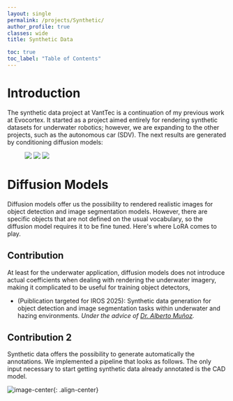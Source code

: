 ```yaml
---
layout: single
permalink: /projects/Synthetic/
author_profile: true
classes: wide
title: Synthetic Data

toc: true
toc_label: "Table of Contents"
---
```


# Introduction

The synthetic data project at VantTec is a continuation of my previous work at Evocortex. It started as a project aimed entirely for rendering synthetic datasets for underwater robotics; however, we are expanding to the other projects, such as the autonomous car (SDV). The next results are generated by conditioning diffusion models:

<figure class="third">
  <a href="../../assets/images/synth_road.png">
  <img src="../../assets/images/synth_road.png"></a>

  <a href="../../assets/images/synth_road2.png">
  <img src="../../assets/images/synth_road2.png"></a>

  <a href="../../assets/images/synth_underwater.jpeg">
  <img src="../../assets/images/synth_underwater.jpeg"></a>
</figure>


# Diffusion Models

Diffusion models offer us the possibility to rendered realistic images for object detection and image segmentation models. However, there are specific objects that are not defined on the usual vocabulary, so the diffusion model requires it to be fine tuned. Here's where LoRA comes to play.

## Contribution
At least for the underwater application, diffusion models does not introduce actual coefficients when dealing with rendering the underwater imagery, making it complicated to be useful for training object detectors,

- (Puiblication targeted for IROS 2025): Synthetic data generation for object detection and image segmentation tasks within underwater and hazing environments. _Under the advice of [Dr. Alberto Muñoz](https://scholar.google.com.mx/citations?user=3o9-OssAAAAJ&hl=en)._

## Contribution 2

Synthetic data offers the possibility to generate automatically the annotations. We implemented a pipeline that looks as follows. The only input necessary to start getting synthetic data already annotated is the CAD model.

![image-center](../../assets/images/diagram_synth.png){: .align-center}